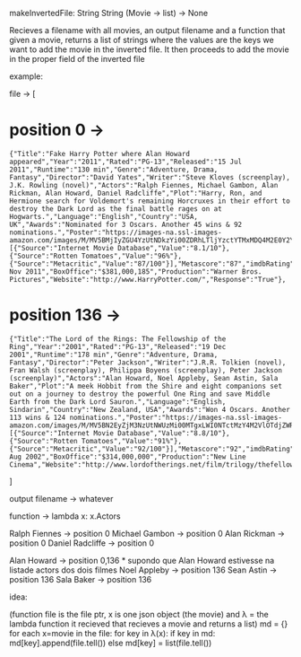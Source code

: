 makeInvertedFile: String String (Movie -> list) -> None

Recieves a filename with all movies, an output filename and a function that given a movie, returns a list of strings where the values are
the keys we want to add the movie in the inverted file. It then proceeds to add the movie in the proper field of the inverted file

example:

file -> [
# position 0 ->
	{"Title":"Fake Harry Potter where Alan Howard appeared","Year":"2011","Rated":"PG-13","Released":"15 Jul 2011","Runtime":"130 min","Genre":"Adventure, Drama, Fantasy","Director":"David Yates","Writer":"Steve Kloves (screenplay), J.K. Rowling (novel)","Actors":"Ralph Fiennes, Michael Gambon, Alan Rickman, Alan Howard, Daniel Radcliffe","Plot":"Harry, Ron, and Hermione search for Voldemort's remaining Horcruxes in their effort to destroy the Dark Lord as the final battle rages on at Hogwarts.","Language":"English","Country":"USA, UK","Awards":"Nominated for 3 Oscars. Another 45 wins & 92 nominations.","Poster":"https://images-na.ssl-images-amazon.com/images/M/MV5BMjIyZGU4YzUtNDkzYi00ZDRhLTljYzctYTMxMDQ4M2E0Y2YxXkEyXkFqcGdeQXVyNTIzOTk5ODM@._V1_SX300.jpg","Ratings":[{"Source":"Internet Movie Database","Value":"8.1/10"},{"Source":"Rotten Tomatoes","Value":"96%"},{"Source":"Metacritic","Value":"87/100"}],"Metascore":"87","imdbRating":"8.1","imdbVotes":"615,742","imdbID":"tt1201607","Type":"movie","DVD":"11 Nov 2011","BoxOffice":"$381,000,185","Production":"Warner Bros. Pictures","Website":"http://www.HarryPotter.com/","Response":"True"},
# position 136 ->
	{"Title":"The Lord of the Rings: The Fellowship of the Ring","Year":"2001","Rated":"PG-13","Released":"19 Dec 2001","Runtime":"178 min","Genre":"Adventure, Drama, Fantasy","Director":"Peter Jackson","Writer":"J.R.R. Tolkien (novel), Fran Walsh (screenplay), Philippa Boyens (screenplay), Peter Jackson (screenplay)","Actors":"Alan Howard, Noel Appleby, Sean Astin, Sala Baker","Plot":"A meek Hobbit from the Shire and eight companions set out on a journey to destroy the powerful One Ring and save Middle Earth from the Dark Lord Sauron.","Language":"English, Sindarin","Country":"New Zealand, USA","Awards":"Won 4 Oscars. Another 113 wins & 124 nominations.","Poster":"https://images-na.ssl-images-amazon.com/images/M/MV5BN2EyZjM3NzUtNWUzMi00MTgxLWI0NTctMzY4M2VlOTdjZWRiXkEyXkFqcGdeQXVyNDUzOTQ5MjY@._V1_SX300.jpg","Ratings":[{"Source":"Internet Movie Database","Value":"8.8/10"},{"Source":"Rotten Tomatoes","Value":"91%"},{"Source":"Metacritic","Value":"92/100"}],"Metascore":"92","imdbRating":"8.8","imdbVotes":"1,364,895","imdbID":"tt0120737","Type":"movie","DVD":"06 Aug 2002","BoxOffice":"$314,000,000","Production":"New Line Cinema","Website":"http://www.lordoftherings.net/film/trilogy/thefellowship.html","Response":"True"}
]

output filename -> whatever

function -> lambda x: x.Actors

Ralph Fiennes		-> position 0
Michael Gambon		-> position 0
Alan Rickman		-> position 0
Daniel Radcliffe	-> position 0

Alan Howard			-> position 0,136 * supondo que Alan Howard estivesse na listade actors dos dois filmes
Noel Appleby		-> position 136
Sean Astin			-> position 136
Sala Baker			-> position 136

idea:

(function file is the file ptr, x is one json object (the movie) and λ = the lambda function it recieved that recieves a movie and returns a list)
md = {}
for each x=movie in the file:
	for key in λ(x):
		if key in md:
			md[key].append(file.tell())
		else
			md[key] = list(file.tell())